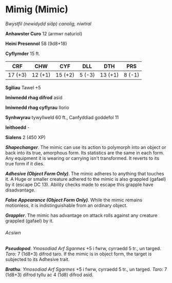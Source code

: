# Mimig (Mimic)

*Bwystfil (newidydd siâp) canolig, niwtral*

**Anhawster Curo** 12 (armwr naturiol)

**Heini Presennol** 58 (9d8+18)

**Cyflymder** 15 ft.

| CRF     | CHW     | CYF     | DLL    | DTH     | PRS    |
|---------|---------|---------|--------|---------|--------|
| 17 (+3) | 12 (+1) | 15 (+2) | 5 (-3) | 13 (+1) | 8 (-1) |

**Sgiliau** Tawel +5

**Imiwnedd rhag difrod** asid

**Imiwnedd rhag cyflyrau** llorio

**Synhwyrau** tywyllweld 60 ft., Canfyddiad goddefol 11

**Ieithoedd** -

**Sialens** 2 (450 XP)

***Shapechanger***. The mimic can use its action to polymorph into an object or back into its true, amorphous form. Its statistics are the same in each form. Any equipment it is wearing or carrying isn't transformed. It reverts to its true form if it dies.

***Adhesive (Object Form Only)***. The mimic adheres to anything that touches it. A Huge or smaller creature adhered to the mimic is also grappled (gafael) by it (escape DC 13). Ability checks made to escape this grapple have disadvantage.

***False Appearance (Object Form Only)***. While the mimic remains motionless, it is indistinguishable from an ordinary object.

***Grappler***. The mimic has advantage on attack rolls against any creature grappled (gafael) by it.

###### Acsiwn

***Pseudopod***. *Ymosodiad Arf Sgarmes* +5 i fwrw, cyrraedd 5 tr., un targed. *Taro:* 7 (1d8+3) difrod taro. If the mimic is in object form, the target is subjected to its Adhesive trait.

***Brathu***. *Ymosodiad Arf Sgarmes* +5 i fwrw, cyrraedd 5 tr., un targed. *Taro:* 7 (1d8+3) difrod tyllu ac 4 (1d8) difrod asid.